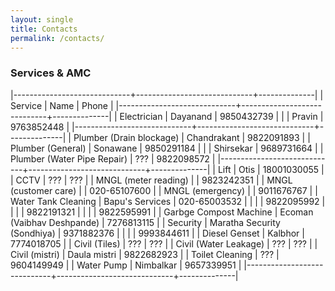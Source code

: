 ```yaml
---
layout: single
title: Contacts
permalink: /contacts/
---
```


### Services & AMC

|-----------------------------+-----------------------------+--------------|
| Service                     | Name                        | Phone        |
|-----------------------------+-----------------------------+--------------|
| Electrician                 | Dayanand                    | 9850432739   |
|                             | Pravin                      | 9763852448   |
|-----------------------------+-----------------------------+--------------|
| Plumber (Drain blockage)    | Chandrakant                 | 9822091893   |
| Plumber (General)           | Sonawane                    | 9850291184   |
|                             | Shirsekar                   | 9689731664   |
| Plumber (Water Pipe Repair) | ???                         | 9822098572   |
|-----------------------------+-----------------------------+--------------|
| Lift                        | Otis                        | 18001030055  |
| CCTV                        | ???                         | ???          |
| MNGL (meter reading)        |                             | 9823242351   |
| MNGL (customer care)        |                             | 020-65107600 |
| MNGL (emergency)            |                             | 9011676767   |
| Water Tank Cleaning         | Bapu's Services             | 020-65003532 |
|                             |                             | 9822095992   |
|                             |                             | 9822191321   |
|                             |                             | 9822595991   |
| Garbge Compost Machine      | Ecoman (Vaibhav Deshpande)  | 7276813115   |
| Security                    | Maratha Security (Sondhiya) | 9371882376   |
|                             |                             | 9993844611   |
| Diesel Genset               | Kalbhor                     | 7774018705   |
| Civil (Tiles)               | ???                         | ???          |
| Civil (Water Leakage)       | ???                         | ???          |
| Civil (mistri)              | Daula mistri                | 9822682923   |
| Toilet Cleaning             | ???                         | 9604149949   |
| Water Pump                  | Nimbalkar                   | 9657339951   |
|-----------------------------+-----------------------------+--------------|
